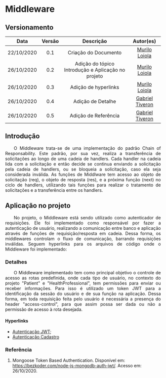 # Middleware
## Versionamento
| Data | Versão | Descrição | Autor(es) |
|:----:|:------:|:---------:|:---------:|
| 22/10/2020 | 0.1 | Criação do Documento | [Murilo Loiola](https://github.com/murilo-dan) |
| 26/10/2020 | 0.2 | Adição do tópico Introdução e Aplicação no projeto | [Murilo Loiola](https://github.com/murilo-dan) |
| 26/10/2020 | 0.3 | Adição de hyperlinks | [Murilo Loiola](https://github.com/murilo-dan) |
| 26/10/2020 | 0.4 | Adição de Detalhe | [Gabriel Tiveron](https://github.com/GabrielTiveron)
| 26/10/2020 | 0.5 | Adição de Referência | [Gabriel Tiveron](https://github.com/GabrielTiveron)

## Introdução

<p align="justify">&emsp;&emsp;O Middleware trata-se de uma implementação do padrão Chain of Responsability. Este padrão, por sua vez, realiza a transferência de solicitações ao longo de uma cadeia de handlers. Cada handler na cadeia lida com a solicitação e então decide se continua enviando a solicitação pela cadeia de handlers, ou se bloqueia a solicitação, caso ela seja considerada inválida. As funções de Middlware tem acesso ao objeto de solicitação (req), o objeto de resposta (res), e a próxima função (next) no ciclo de handlers, utilizando tais funções para realizar o tratamento de solicitações e a transferência entre os handlers.</p>

## Aplicação no projeto

<p align="justify">&emsp;&emsp;No projeto, o Middleware está sendo utilizado como autenticador de requisições. Ele foi implementado como responsável por fazer a autenticação de usuário, realizando a comunicação entre banco e aplicação através de funções de requisição/resposta em cadeia. Dessa forma, os middlewares controlam o fluxo de comunicação, barrando requisições inválidas. Seguem hyperlinks para os arquivos de código onde o Middleware foi implementado:</p>

### Detalhes

<p align="justify">&emsp;&emsp;O Middleware implementado tem como principal objetivo o controle de acesso as rotas predefinida, onde cada tipo de usuário, no contexto do projeto "Patient" e "HealthProfessional", tem permissões para enviar ou receber informações. Para isso é utilizado um token JWT para a identificação da sessão do usuário e de sua função na aplicação. Dessa forma, em toda requisição feita pelo usuário é necessária a presença do header "access-control", para que assim possa ser dada ou não a permissão de acesso à rota desejada.</p>

#### Hyperlinks

* [Autenticação JWT](https://github.com/UnBArqDsw/2020.1_G5_Diario_da_Saude/blob/master/backend/DiarioSaude/middlewares/authJwt.js);
* [Autenticação Cadastro](https://github.com/UnBArqDsw/2020.1_G5_Diario_da_Saude/blob/master/backend/DiarioSaude/middlewares/verifySignUp.js)

### Referência

1. Mongoose Token Based Authentication. Disponível em: <a>https://bezkoder.com/node-js-mongodb-auth-jwt/</a>. Acesso em: 26/10/2020.
